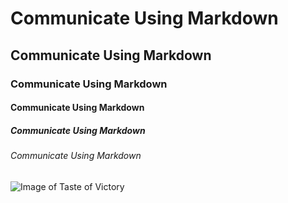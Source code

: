 # Communicate Using Markdown 
## Communicate Using Markdown 
### Communicate Using Markdown 
#### Communicate Using Markdown 
##### Communicate Using Markdown 
###### Communicate Using Markdown

![Image of Taste of Victory](https://https://cdn.pixabay.com/photo/2015/12/11/09/30/mobile-phone-1087845_1280.jpg)
